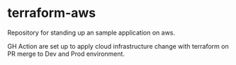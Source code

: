 # terraform-aws

Repository for standing up an sample application on aws.

GH Action are set up to apply cloud infrastructure change with terraform on PR merge to Dev and Prod environment.
